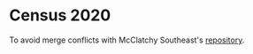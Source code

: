 # Census 2020

To avoid merge conflicts with McClatchy Southeast's [repository](https://github.com/mcclatchy-southeast/census2020).
